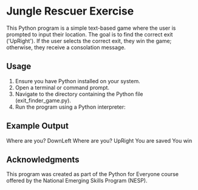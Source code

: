 # Jungle Rescuer Exercise
This Python program is a simple text-based game where the user is prompted to input their location. 
The goal is to find the correct exit ('UpRight'). If the user selects the correct exit, they win the game; otherwise, they receive a consolation message.

## Usage
1. Ensure you have Python installed on your system.
2. Open a terminal or command prompt.
3. Navigate to the directory containing the Python file (exit_finder_game.py).
4. Run the program using a Python interpreter:

## Example Output
Where are you? DownLeft
Where are you? UpRight
You are saved
You win

## Acknowledgments
This program was created as part of the Python for Everyone course offered by the National Emerging Skills Program (NESP).
